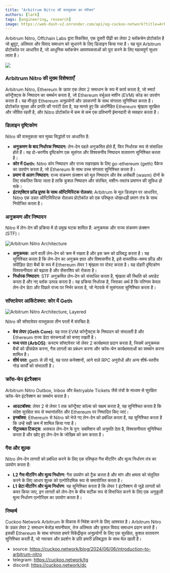 ```yaml
---
title: "Arbitrum Nitro की वास्तुकला का परिचय"
authors: [lark]
tags: [engineering, research]
image: https://web-dash-v2.onrender.com/api/og-cuckoo-network?title=Arbitrum%20Nitro%20%E0%A4%95%E0%A5%80%20%E0%A4%B5%E0%A4%BE%E0%A4%B8%E0%A5%8D%E0%A4%A4%E0%A5%81%E0%A4%95%E0%A4%B2%E0%A4%BE%20%E0%A4%95%E0%A4%BE%20%E0%A4%AA%E0%A4%B0%E0%A4%BF%E0%A4%9A%E0%A4%AF
---
```


Arbitrum Nitro, Offchain Labs द्वारा विकसित, एक दूसरी पीढ़ी का लेयर 2 ब्लॉकचेन प्रोटोकॉल है जो थ्रूपुट, अंतिमता और विवाद समाधान को सुधारने के लिए डिज़ाइन किया गया है। यह मूल Arbitrum प्रोटोकॉल पर आधारित है, जो आधुनिक ब्लॉकचेन आवश्यकताओं को पूरा करने के लिए महत्वपूर्ण सुधार लाता है।

![](https://cuckoo-network.b-cdn.net/introduction-to-arbitrum-nitro.webp)

### Arbitrum Nitro की मुख्य विशेषताएँ

Arbitrum Nitro, Ethereum के ऊपर एक लेयर 2 समाधान के रूप में कार्य करता है, जो स्मार्ट कॉन्ट्रैक्ट्स के निष्पादन का समर्थन करता है, जो Ethereum वर्चुअल मशीन (EVM) कोड का उपयोग करता है। यह मौजूदा Ethereum अनुप्रयोगों और उपकरणों के साथ संगतता सुनिश्चित करता है। प्रोटोकॉल सुरक्षा और प्रगति की गारंटी देता है, यह मानते हुए कि अंतर्निहित Ethereum श्रृंखला सुरक्षित और जीवित रहती है, और Nitro प्रोटोकॉल में कम से कम एक प्रतिभागी ईमानदारी से व्यवहार करता है।

### डिज़ाइन दृष्टिकोण

Nitro की वास्तुकला चार मुख्य सिद्धांतों पर आधारित है:

- **अनुक्रमण के बाद निर्धारक निष्पादन:** लेन-देन पहले अनुक्रमित होते हैं, फिर निर्धारक रूप से संसाधित होते हैं। यह दो-चरणीय दृष्टिकोण एक सुसंगत और विश्वसनीय निष्पादन वातावरण सुनिश्चित करता है।
- **कोर में Geth:** Nitro कोर निष्पादन और राज्य रखरखाव के लिए go-ethereum (geth) पैकेज का उपयोग करता है, जो Ethereum के साथ उच्च संगतता सुनिश्चित करता है।
- **प्रमाण से अलग निष्पादन:** राज्य संक्रमण फ़ंक्शन को मूल निष्पादन और वेब असेंबली (wasm) दोनों के लिए संकलित किया जाता है ताकि कुशल निष्पादन और संरचित, मशीन-स्वतंत्र प्रमाणन की सुविधा हो सके।
- **इंटरएक्टिव फ्रॉड प्रूफ्स के साथ ऑप्टिमिस्टिक रोलअप:** Arbitrum के मूल डिज़ाइन पर आधारित, Nitro एक उन्नत ऑप्टिमिस्टिक रोलअप प्रोटोकॉल को एक परिष्कृत धोखाधड़ी प्रमाण तंत्र के साथ नियोजित करता है।

### अनुक्रमण और निष्पादन

Nitro में लेन-देन की प्रक्रिया में दो प्रमुख घटक शामिल हैं: अनुक्रमक और राज्य संक्रमण फ़ंक्शन (STF)।

![Arbitrum Nitro Architecture](https://tp-misc.b-cdn.net/blockeden/arbitrum-nitro.webp "Arbitrum Nitro Architecture")

- **अनुक्रमक**: आने वाली लेन-देन को क्रम में रखता है और इस क्रम को प्रतिबद्ध करता है। यह सुनिश्चित करता है कि लेन-देन का अनुक्रम ज्ञात और विश्वसनीय है, इसे वास्तविक-समय फ़ीड और संपीड़ित डेटा बैचों के रूप में Ethereum लेयर 1 श्रृंखला पर पोस्ट करता है। यह दोहरी दृष्टिकोण विश्वसनीयता को बढ़ाता है और सेंसरशिप को रोकता है।
- **निर्धारक निष्पादन**: STF अनुक्रमित लेन-देन को संसाधित करता है, श्रृंखला की स्थिति को अपडेट करता है और नए ब्लॉक उत्पन्न करता है। यह प्रक्रिया निर्धारक है, जिसका अर्थ है कि परिणाम केवल लेन-देन डेटा और पिछले राज्य पर निर्भर करता है, जो नेटवर्क में सुसंगतता सुनिश्चित करता है।

### सॉफ्टवेयर आर्किटेक्चर: कोर में Geth

![Arbitrum Nitro Architecture, Layered](https://tp-misc.b-cdn.net/blockeden/arbitrum-nitro-architecture-layered.webp "Arbitrum Nitro Architecture, Layered")

Nitro की सॉफ्टवेयर वास्तुकला तीन परतों में संरचित है:

- **बेस लेयर (Geth Core)**: यह परत EVM कॉन्ट्रैक्ट्स के निष्पादन को संभालती है और Ethereum राज्य डेटा संरचनाओं को बनाए रखती है।
- **मध्य परत (ArbOS)**: कस्टम सॉफ्टवेयर जो लेयर 2 कार्यक्षमता प्रदान करता है, जिसमें अनुक्रमक बैचों को डीकंप्रेस करना, गैस लागतों का प्रबंधन करना और क्रॉस-चेन कार्यक्षमताओं का समर्थन करना शामिल है।
- **शीर्ष परत**: geth से ली गई, यह परत कनेक्शनों, आने वाले RPC अनुरोधों और अन्य शीर्ष-स्तरीय नोड कार्यों को संभालती है।

### क्रॉस-चेन इंटरैक्शन

Arbitrum Nitro Outbox, Inbox और Retryable Tickets जैसे तंत्रों के माध्यम से सुरक्षित क्रॉस-चेन इंटरैक्शन का समर्थन करता है।

- **आउटबॉक्स**: लेयर 2 से लेयर 1 तक कॉन्ट्रैक्ट कॉल्स को सक्षम करता है, यह सुनिश्चित करता है कि संदेश सुरक्षित रूप से स्थानांतरित और Ethereum पर निष्पादित किए जाएं।
- **इनबॉक्स**: Ethereum से Nitro को भेजे गए लेन-देन को प्रबंधित करता है, यह सुनिश्चित करता है कि उन्हें सही क्रम में शामिल किया गया है।
- **रीट्रायबल टिकट्स**: असफल लेन-देन के पुन: सबमिशन की अनुमति देता है, विश्वसनीयता सुनिश्चित करता है और खोए हुए लेन-देन के जोखिम को कम करता है।

### गैस और शुल्क

Nitro लेन-देन लागतों को प्रबंधित करने के लिए एक परिष्कृत गैस मीटरिंग और मूल्य निर्धारण तंत्र का उपयोग करता है:

- **L2 गैस मीटरिंग और मूल्य निर्धारण**: गैस उपयोग को ट्रैक करता है और मांग और क्षमता को संतुलित करने के लिए आधार शुल्क को एल्गोरिदमिक रूप से समायोजित करता है।
- **L1 डेटा मीटरिंग और मूल्य निर्धारण**: यह सुनिश्चित करता है कि लेयर 1 इंटरैक्शन से जुड़े लागतों को कवर किया जाए, इन लागतों को लेन-देन के बीच सटीक रूप से विभाजित करने के लिए एक अनुकूली मूल्य निर्धारण एल्गोरिदम का उपयोग करता है।

### निष्कर्ष

Cuckoo Network Arbitrum के विकास में निवेश करने के लिए आश्वस्त है। Arbitrum Nitro के उन्नत लेयर 2 समाधान बेजोड़ मापनीयता, तेज अंतिमता और कुशल विवाद समाधान प्रदान करते हैं। इसकी Ethereum के साथ संगतता हमारे विकेंद्रीकृत अनुप्रयोगों के लिए एक सुरक्षित, कुशल वातावरण सुनिश्चित करती है, जो नवाचार और प्रदर्शन के प्रति हमारी प्रतिबद्धता के साथ मेल खाती है।

- source: https://cuckoo.network/blog/2024/06/06/introduction-to-arbitrum-nitro
- telegram: https://cuckoo.network/tg
- discord: https://cuckoo.network/dc